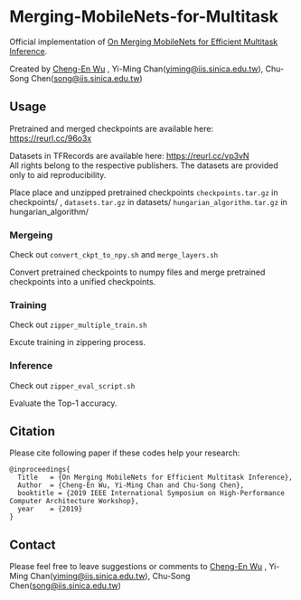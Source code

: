 # Merging-MobileNets-for-Multitask

Official implementation of [On Merging MobileNets for Efficient Multitask Inference](https://docs.wixstatic.com/ugd/42e7ad_1e56b18cd2f04c198550ceafee3b7685.pdf).


Created by [Cheng-En Wu](https://github.com/CEWu) , Yi-Ming Chan(yiming@iis.sinica.edu.tw), Chu-Song Chen(song@iis.sinica.edu.tw)

## Usage

Pretrained and merged checkpoints are available here: https://reurl.cc/96o3x


Datasets in TFRecords are available here: https://reurl.cc/vp3vN   
  All rights belong to the respective publishers. The datasets are provided only to aid reproducibility.

Place place and unzipped pretrained checkpoints `checkpoints.tar.gz` in checkpoints/ , 
      `datasets.tar.gz` in datasets/ `hungarian_algorithm.tar.gz` in hungarian_algorithm/
### Mergeing
Check out `convert_ckpt_to_npy.sh` and `merge_layers.sh`

Convert pretrained checkpoints to numpy files and merge pretrained checkpoints into a unified checkpoints. 
### Training
Check out `zipper_multiple_train.sh`

Excute training in zippering process.
### Inference
Check out `zipper_eval_script.sh`

Evaluate the Top-1 accuracy.

## Citation
Please cite following paper if these codes help your research:

    @inproceedings{
      Title   = {On Merging MobileNets for Efficient Multitask Inference},
      Author  = {Cheng-En Wu, Yi-Ming Chan and Chu-Song Chen}, 
      booktitle = {2019 IEEE International Symposium on High-Performance Computer Architecture Workshop},
      year    = {2019}
    }
     
    
## Contact
Please feel free to leave suggestions or comments to [Cheng-En Wu](https://github.com/CEWu) , Yi-Ming Chan(yiming@iis.sinica.edu.tw), Chu-Song Chen(song@iis.sinica.edu.tw)

